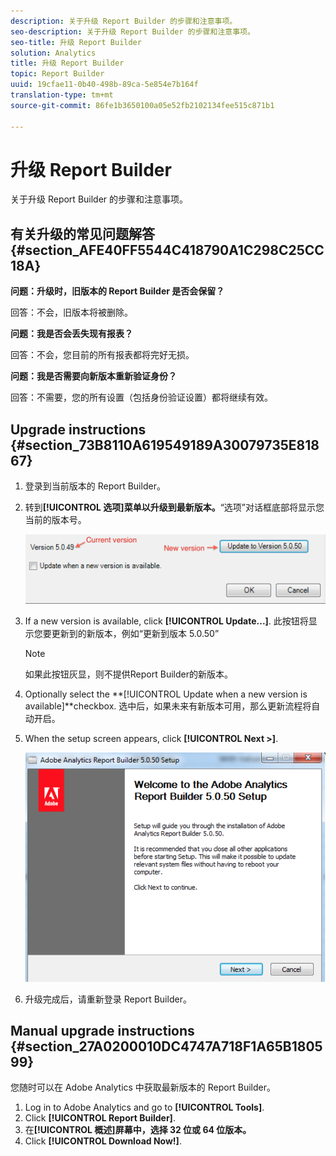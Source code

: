 ```yaml
---
description: 关于升级 Report Builder 的步骤和注意事项。
seo-description: 关于升级 Report Builder 的步骤和注意事项。
seo-title: 升级 Report Builder
solution: Analytics
title: 升级 Report Builder
topic: Report Builder
uuid: 19cfae11-0b40-498b-89ca-5e854e7b164f
translation-type: tm+mt
source-git-commit: 86fe1b3650100a05e52fb2102134fee515c871b1

---
```



# 升级 Report Builder

关于升级 Report Builder 的步骤和注意事项。

## 有关升级的常见问题解答 {#section_AFE40FF5544C418790A1C298C25CC18A}

**问题：升级时，旧版本的 Report Builder 是否会保留？**

回答：不会，旧版本将被删除。

**问题：我是否会丢失现有报表？**

回答：不会，您目前的所有报表都将完好无损。

**问题：我是否需要向新版本重新验证身份？**

回答：不需要，您的所有设置（包括身份验证设置）都将继续有效。

## Upgrade instructions {#section_73B8110A619549189A30079735E81867}

1. 登录到当前版本的 Report Builder。
1. 转到&#x200B;**[!UICONTROL 选项]菜单以升级到最新版本。**“选项”对话框底部将显示您当前的版本号。

   ![](assets/upgrade.png)

1. If a new version is available, click **[!UICONTROL Update...]**. 此按钮将显示您要更新到的新版本，例如“更新到版本 5.0.50”

   >[!NOTE]
   >
   >如果此按钮灰显，则不提供Report Builder的新版本。

1. Optionally select the **[!UICONTROL Update when a new version is available]**checkbox. 选中后，如果未来有新版本可用，那么更新流程将自动开启。
1. When the setup screen appears, click **[!UICONTROL Next &gt;]**.

   ![](assets/setup.png)

1. 升级完成后，请重新登录 Report Builder。

## Manual upgrade instructions {#section_27A0200010DC4747A718F1A65B180599}

您随时可以在 Adobe Analytics 中获取最新版本的 Report Builder。

1. Log in to Adobe Analytics and go to **[!UICONTROL Tools]**.
1. Click **[!UICONTROL Report Builder]**.
1. 在&#x200B;**[!UICONTROL 概述]屏幕中，选择 32 位或 64 位版本。**
1. Click **[!UICONTROL Download Now!]**.

